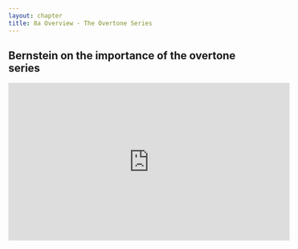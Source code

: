 ```yaml
---
layout: chapter
title: 8a Overview - The Overtone Series
---
```


## Bernstein on the importance of the overtone series

<iframe width="560" height="315" src="https://www.youtube.com/embed/Gt2zubHcER4" frameborder="0" allowfullscreen></iframe>